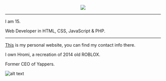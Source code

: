 <!--- - 👋 Hi, I’m @OfficialB
- 👀 I’m interested in learning & creating new things
- 🌱 I’m currently learning JavaScript & PHP
- 🌐 I'm a website creator
- 📚 I know HTML, CSS, PHP, and JavaScript. I am still learning JavaScript and PHP.
- 📫 Contact me by Discord, Official B#0001.

# Most of my repo's are private.
## https://www.bsite.wtf is my website. --->
<!---
OfficialB/OfficialB is a ✨ special ✨ repository because its `README.md` (this file) appears on your GitHub profile.
You can click the Preview link to take a look at your changes.
--->


<p align="center"> 
 
<img src="https://github-readme-stats.vercel.app/api?username=officialb&show_icons=true&theme=dark&count_private=true">
</p>
<hr>
I am 15.

Web Developer in HTML, CSS, JavaScript & PHP.
<hr>
<a href="https://recon.best">This</a> is my personal website, you can find my contact info there.


I own Hromi, a recreation of 2014 old ROBLOX.

Former CEO of Yappers.

![alt text](https://media.discordapp.net/attachments/875439238643068968/878785066489221150/b_sig.png)
